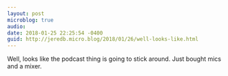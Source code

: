 ```yaml
---
layout: post
microblog: true
audio: 
date: 2018-01-25 22:25:54 -0400
guid: http://jeredb.micro.blog/2018/01/26/well-looks-like.html
---
```

Well, looks like the podcast thing is going to stick around. Just bought mics and a mixer.
